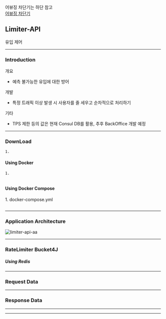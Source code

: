 
어뷰징 차단기는 하단 참고 </br>
<a href="https://github.com/sh970901/traffic-abuse">어뷰징 차단기</a>

<h2>Limiter-API</h2> 유입 제어

---
<h3>Introduction</h3>
<p>개요</p>

- 예측 불가능한 유입에 대한 방어

<p>개발</p>

- 특정 트래픽 이상 발생 시 사용자를 줄 세우고 순차적으로 처리하기

<p>기타</p>

- TPS 제한 등의 값은 현재 Consul DB를 활용, 추후 BackOffice 개발 예정

---
<h3>DownLoad</h3>

```
1. 
```

<h4>Using Docker</h4>

```
1. 
```
```
```

<h4> Using Docker Compose </h4>
1. docker-compose.yml

```
```


---
<h3>Application Architecture</h3>

![limiter-api-aa](https://github.com/user-attachments/assets/cc7ede44-a429-472f-89c5-df7a974a3735)







---
<h3>RateLimiter Bucket4J</h3>
<h5>Using Redis</h5>


---

<h3> Request Data </h3>

---

<h3> Response Data </h3>
    

---

---
